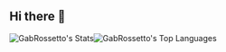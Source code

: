 ## Hi there 👋

![GabRossetto's Stats](https://github-readme-stats.vercel.app/api?username=GabRossetto&theme=gotham&show_icons=true&hide_border=false&count_private=true)![GabRossetto's Top Languages](https://github-readme-stats.vercel.app/api/top-langs/?username=GabRossetto&theme=gotham&show_icons=true&hide_border=false&layout=compact)
